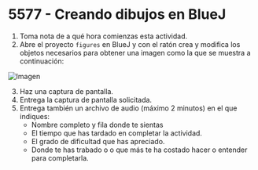 # 5577 - Creando dibujos en BlueJ

1. Toma nota de a qué hora comienzas esta actividad.
2. Abre el proyecto `figures` en BlueJ y con el ratón crea y modifica los objetos necesarios para obtener una imagen como la que se muestra a continuación:

  ![Imagen](0449.png)

3. Haz una captura de pantalla.
4. Entrega la captura de pantalla solicitada.
7. Entrega también un archivo de audio (máximo 2 minutos) en el que indiques:
    - Nombre completo y fila donde te sientas
    - El tiempo que has tardado en completar la actividad.
    - El grado de dificultad que has apreciado.
    - Donde te has trabado o o que más te ha costado hacer o entender para completarla.

